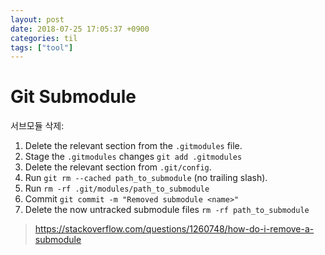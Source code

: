 ```yaml
---
layout: post
date: 2018-07-25 17:05:37 +0900
categories: til
tags: ["tool"]
---
```


# Git Submodule

서브모듈 삭제:

1. Delete the relevant section from the `.gitmodules` file.
1. Stage the `.gitmodules` changes `git add .gitmodules`
1. Delete the relevant section from `.git/config`.
1. Run `git rm --cached path_to_submodule` (no trailing slash).
1. Run `rm -rf .git/modules/path_to_submodule`
1. Commit `git commit -m "Removed submodule <name>"`
1. Delete the now untracked submodule files `rm -rf path_to_submodule`

> <https://stackoverflow.com/questions/1260748/how-do-i-remove-a-submodule>
